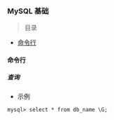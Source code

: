 ### MySQL 基础

> 目录
* [命令行](#命令行)

#### 命令行

##### 查询

* 示例

```mysql
mysql> select * from db_name \G;
```